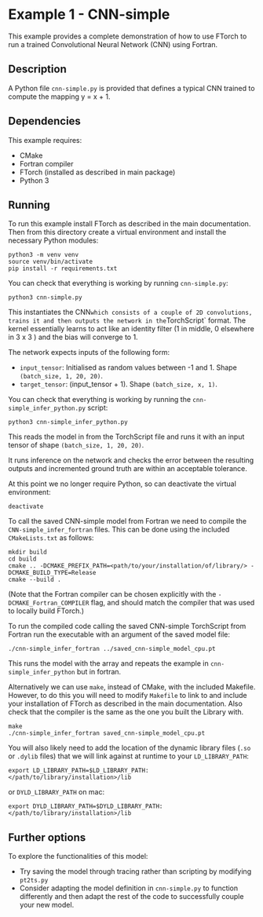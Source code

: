 # Example 1 - CNN-simple

This example provides a complete demonstration of how to use FTorch to run a trained Convolutional Neural Network (CNN) using Fortran. 


## Description

A Python file `cnn-simple.py` is provided that defines a typical CNN trained to compute the mapping y = x + 1. 

## Dependencies

This example requires:

- CMake
- Fortran compiler
- FTorch (installed as described in main package)
- Python 3

## Running

To run this example install FTorch as described in the main documentation.
Then from this directory create a virtual environment and install the necessary Python modules:
```
python3 -m venv venv
source venv/bin/activate
pip install -r requirements.txt
```

You can check that everything is working by running `cnn-simple.py`:
```
python3 cnn-simple.py
```
This instantiates the CNN` which consists of a couple of 2D convolutions, trains it and then outputs the network in the `TorchScript` format. The kernel essentially learns to act like an identity filter (1 in middle, 0 elsewhere in 3 x 3 ) and the bias will converge to 1. 

The network expects inputs of the following form:

- `input_tensor`: Initialised as random values between -1 and 1. Shape `(batch_size, 1, 20, 20)`.
- `target_tensor`:  (input_tensor + 1). Shape `(batch_size, x, 1)`.

You can check that everything is working by running the `cnn-simple_infer_python.py` script:
```
python3 cnn-simple_infer_python.py
```
This reads the model in from the TorchScript file and runs it with an input tensor of shape `(batch_size, 1, 20, 20)`.

It runs inference on the network and checks the error between the resulting outputs and incremented ground truth are within an acceptable tolerance. 

At this point we no longer require Python, so can deactivate the virtual environment:
```
deactivate
```

To call the saved CNN-simple model from Fortran we need to compile the `CNN-simple_infer_fortran` files.
This can be done using the included `CMakeLists.txt` as follows:
```
mkdir build
cd build
cmake .. -DCMAKE_PREFIX_PATH=<path/to/your/installation/of/library/> -DCMAKE_BUILD_TYPE=Release
cmake --build .
```

(Note that the Fortran compiler can be chosen explicitly with the `-DCMAKE_Fortran_COMPILER` flag,
and should match the compiler that was used to locally build FTorch.)

To run the compiled code calling the saved CNN-simple TorchScript from Fortran run the
executable with an argument of the saved model file:
```
./cnn-simple_infer_fortran ../saved_cnn-simple_model_cpu.pt
```

This runs the model with the array and repeats the example in `cnn-simple_infer_python` but in fortran. 

Alternatively we can use `make`, instead of CMake, with the included Makefile.
However, to do this you will need to modify `Makefile` to link to and include your
installation of FTorch as described in the main documentation. Also check that the compiler is the same as the one you built the Library with.
```
make
./cnn-simple_infer_fortran saved_cnn-simple_model_cpu.pt
```

You will also likely need to add the location of the dynamic library files
(`.so` or `.dylib` files) that we will link against at runtime to your `LD_LIBRARY_PATH`:
```
export LD_LIBRARY_PATH=$LD_LIBRARY_PATH:</path/to/library/installation>/lib
```
or `DYLD_LIBRARY_PATH` on mac:  
```
export DYLD_LIBRARY_PATH=$DYLD_LIBRARY_PATH:</path/to/library/installation>/lib
```

## Further options

To explore the functionalities of this model:

- Try saving the model through tracing rather than scripting by modifying `pt2ts.py`
- Consider adapting the model definition in `cnn-simple.py` to function differently and
  then adapt the rest of the code to successfully couple your new model.
